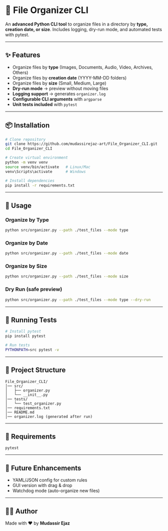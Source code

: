 # 📂 File Organizer CLI

An **advanced Python CLI tool** to organize files in a directory by **type, creation date, or size**. Includes logging, dry-run mode, and automated tests with pytest.

---

## ✨ Features

* Organize files by **type** (Images, Documents, Audio, Video, Archives, Others)
* Organize files by **creation date** (YYYY-MM-DD folders)
* Organize files by **size** (Small, Medium, Large)
* **Dry-run mode** → preview without moving files
* **Logging support** → generates `organizer.log`
* **Configurable CLI arguments** with `argparse`
* **Unit tests included** with `pytest`

---

## 📦 Installation

```bash
# Clone repository
git clone https://github.com/mudassirejaz-art/File_Organizer_CLI.git
cd File_Organizer_CLI

# Create virtual environment
python -m venv venv
source venv/bin/activate   # Linux/Mac
venv\Scripts\activate      # Windows

# Install dependencies
pip install -r requirements.txt
```

---

## 🚀 Usage

### Organize by Type

```bash
python src/organizer.py --path ./test_files --mode type
```

### Organize by Date

```bash
python src/organizer.py --path ./test_files --mode date
```

### Organize by Size

```bash
python src/organizer.py --path ./test_files --mode size
```

### Dry Run (safe preview)

```bash
python src/organizer.py --path ./test_files --mode type --dry-run
```

---

## 🧪 Running Tests

```bash
# Install pytest
pip install pytest

# Run tests
PYTHONPATH=src pytest -v
```

---

## 📁 Project Structure

```
File_Organizer_CLI/
│── src/
│   ├── organizer.py
│   └── __init__.py
│── tests/
│   └── test_organizer.py
│── requirements.txt
│── README.md
│── organizer.log (generated after run)
```

---

## 📝 Requirements

```
pytest
```

---

## 🔮 Future Enhancements

* YAML/JSON config for custom rules
* GUI version with drag & drop
* Watchdog mode (auto-organize new files)

---

## 👨‍💻 Author

Made with ❤️ by **Mudassir Ejaz**
